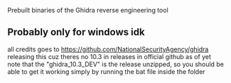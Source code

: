 Prebuilt binaries of the Ghidra reverse engineering tool 
## Probably only for windows idk  
all credits goes to https://github.com/NationalSecurityAgency/ghidra  
releasing this cuz theres no 10.3 in releases in official github as of yet  
note that the "ghidra_10.3_DEV" is the release unzipped, so you should be able to get it working simply by running the bat file inside the folder
